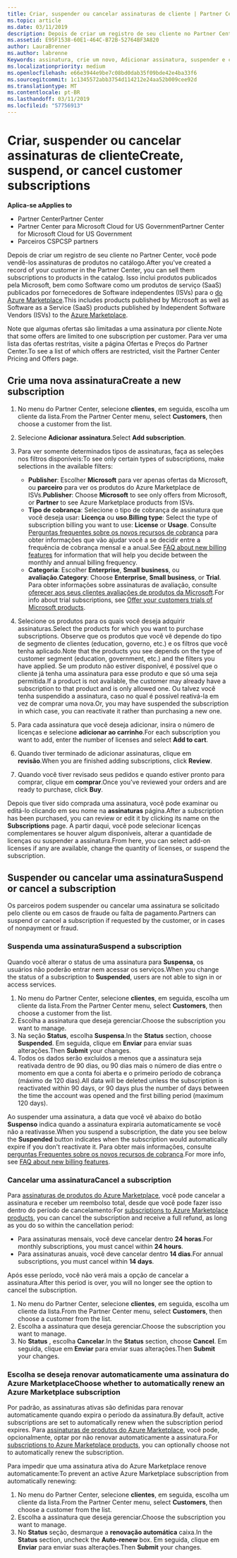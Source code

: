 ```yaml
---
title: Criar, suspender ou cancelar assinaturas de cliente | Partner Center
ms.topic: article
ms.date: 03/11/2019
description: Depois de criar um registro de seu cliente no Partner Center, você poderá vender a ele assinaturas de produtos no catálogo.
ms.assetid: E95F1538-60E1-464C-B72B-52764BF3A820
author: LauraBrenner
ms.author: labrenne
Keywords: assinatura, crie um novo, Adicionar assinatura, suspender e cancelar a suspensão
ms.localizationpriority: medium
ms.openlocfilehash: e66e3944e9be7c08bd0dab35f09bde42e4ba33f6
ms.sourcegitcommit: 1c1345572abb3754d114212e24aa52b009cee92d
ms.translationtype: MT
ms.contentlocale: pt-BR
ms.lasthandoff: 03/11/2019
ms.locfileid: "57756913"
---
```

# <a name="create-suspend-or-cancel-customer-subscriptions"></a><span data-ttu-id="d30d4-104">Criar, suspender ou cancelar assinaturas de cliente</span><span class="sxs-lookup"><span data-stu-id="d30d4-104">Create, suspend, or cancel customer subscriptions</span></span>

<span data-ttu-id="d30d4-105">**Aplica-se a**</span><span class="sxs-lookup"><span data-stu-id="d30d4-105">**Applies to**</span></span>

-  <span data-ttu-id="d30d4-106">Partner Center</span><span class="sxs-lookup"><span data-stu-id="d30d4-106">Partner Center</span></span>
-  <span data-ttu-id="d30d4-107">Partner Center para Microsoft Cloud for US Government</span><span class="sxs-lookup"><span data-stu-id="d30d4-107">Partner Center for Microsoft Cloud for US Government</span></span>
-  <span data-ttu-id="d30d4-108">Parceiros CSP</span><span class="sxs-lookup"><span data-stu-id="d30d4-108">CSP partners</span></span>

<span data-ttu-id="d30d4-109">Depois de criar um registro de seu cliente no Partner Center, você pode vendê-los assinaturas de produtos no catálogo.</span><span class="sxs-lookup"><span data-stu-id="d30d4-109">After you've created a record of your customer in the Partner Center, you can sell them subscriptions to products in the catalog.</span></span> <span data-ttu-id="d30d4-110">Isso inclui produtos publicados pela Microsoft, bem como Software como um produtos de serviço (SaaS) publicados por fornecedores de Software independentes (ISVs) para o [do Azure Marketplace](https://azuremarketplace.microsoft.com/marketplace).</span><span class="sxs-lookup"><span data-stu-id="d30d4-110">This includes products published by Microsoft as well as Software as a Service (SaaS) products published by Independent Software Vendors (ISVs) to the [Azure Marketplace](https://azuremarketplace.microsoft.com/marketplace).</span></span> 

<span data-ttu-id="d30d4-111">Note que algumas ofertas são limitadas a uma assinatura por cliente.</span><span class="sxs-lookup"><span data-stu-id="d30d4-111">Note that some offers are limited to one subscription per customer.</span></span> <span data-ttu-id="d30d4-112">Para ver uma lista das ofertas restritas, visite a página Ofertas e Preços do Partner Center.</span><span class="sxs-lookup"><span data-stu-id="d30d4-112">To see a list of which offers are restricted, visit the Partner Center Pricing and Offers page.</span></span> 


## <a name="create-a-new-subscription"></a><span data-ttu-id="d30d4-113">Crie uma nova assinatura</span><span class="sxs-lookup"><span data-stu-id="d30d4-113">Create a new subscription</span></span>

1. <span data-ttu-id="d30d4-114">No menu do Partner Center, selecione **clientes**, em seguida, escolha um cliente da lista.</span><span class="sxs-lookup"><span data-stu-id="d30d4-114">From the Partner Center menu, select **Customers**, then choose a customer from the list.</span></span>

2. <span data-ttu-id="d30d4-115">Selecione **Adicionar assinatura**.</span><span class="sxs-lookup"><span data-stu-id="d30d4-115">Select **Add subscription**.</span></span>

3. <span data-ttu-id="d30d4-116">Para ver somente determinados tipos de assinaturas, faça as seleções nos filtros disponíveis:</span><span class="sxs-lookup"><span data-stu-id="d30d4-116">To see only certain types of subscriptions, make selections in the available filters:</span></span>
   - <span data-ttu-id="d30d4-117">**Publisher**: Escolher **Microsoft** para ver apenas ofertas da Microsoft, ou **parceiro** para ver os produtos do Azure Marketplace de ISVs.</span><span class="sxs-lookup"><span data-stu-id="d30d4-117">**Publisher**: Choose **Microsoft** to see only offers from Microsoft, or **Partner** to see Azure Marketplace products from ISVs.</span></span>
   - <span data-ttu-id="d30d4-118">**Tipo de cobrança**: Selecione o tipo de cobrança de assinatura que você deseja usar: **Licença** ou **uso**.</span><span class="sxs-lookup"><span data-stu-id="d30d4-118">**Billing type**: Select the type of subscription billing you want to use: **License** or **Usage**.</span></span> <span data-ttu-id="d30d4-119">Consulte [Perguntas frequentes sobre os novos recursos de cobrança](faq-about-new-billing-features.md) para obter informações que vão ajudar você a se decidir entre a frequência de cobrança mensal e a anual.</span><span class="sxs-lookup"><span data-stu-id="d30d4-119">See [FAQ about new billing features](faq-about-new-billing-features.md) for information that will help you decide between the monthly and annual billing frequency.</span></span>
   - <span data-ttu-id="d30d4-120">**Categoria**: Escolher **Enterprise**, **Small business**, ou **avaliação**.</span><span class="sxs-lookup"><span data-stu-id="d30d4-120">**Category**: Choose **Enterprise**, **Small business**, or **Trial**.</span></span> <span data-ttu-id="d30d4-121">Para obter informações sobre assinaturas de avaliação, consulte [oferecer aos seus clientes avaliações de produtos da Microsoft](offer-your-customers-trials-of-microsoft-products.md).</span><span class="sxs-lookup"><span data-stu-id="d30d4-121">For info about trial subscriptions, see [Offer your customers trials of Microsoft products](offer-your-customers-trials-of-microsoft-products.md).</span></span>

4. <span data-ttu-id="d30d4-122">Selecione os produtos para os quais você deseja adquirir assinaturas.</span><span class="sxs-lookup"><span data-stu-id="d30d4-122">Select the products for which you want to purchase subscriptions.</span></span> <span data-ttu-id="d30d4-123">Observe que os produtos que você vê depende do tipo de segmento de clientes (education, governo, etc.) e os filtros que você tenha aplicado.</span><span class="sxs-lookup"><span data-stu-id="d30d4-123">Note that the products you see depends on the type of customer segment (education, government, etc.) and the filters you have applied.</span></span> <span data-ttu-id="d30d4-124">Se um produto não estiver disponível, é possível que o cliente já tenha uma assinatura para esse produto e que só uma seja permitida.</span><span class="sxs-lookup"><span data-stu-id="d30d4-124">If a product is not available, the customer may already have a subscription to that product and is only allowed one.</span></span> <span data-ttu-id="d30d4-125">Ou talvez você tenha suspendido a assinatura, caso no qual é possível reativá-la em vez de comprar uma nova.</span><span class="sxs-lookup"><span data-stu-id="d30d4-125">Or, you may have suspended the subscription in which case, you can reactivate it rather than purchasing a new one.</span></span>

5. <span data-ttu-id="d30d4-126">Para cada assinatura que você deseja adicionar, insira o número de licenças e selecione **adicionar ao carrinho**.</span><span class="sxs-lookup"><span data-stu-id="d30d4-126">For each subscription you want to add, enter the number of licenses and select **Add to cart**.</span></span>

6. <span data-ttu-id="d30d4-127">Quando tiver terminado de adicionar assinaturas, clique em **revisão**.</span><span class="sxs-lookup"><span data-stu-id="d30d4-127">When you are finished adding subscriptions, click **Review**.</span></span>

7. <span data-ttu-id="d30d4-128">Quando você tiver revisado seus pedidos e quando estiver pronto para comprar, clique em **comprar**.</span><span class="sxs-lookup"><span data-stu-id="d30d4-128">Once you've reviewed your orders and are ready to purchase, click **Buy**.</span></span>

<span data-ttu-id="d30d4-129">Depois que tiver sido comprada uma assinatura, você pode examinar ou editá-lo clicando em seu nome na **assinaturas** página.</span><span class="sxs-lookup"><span data-stu-id="d30d4-129">After a subscription has been purchased, you can review or edit it by clicking its name on the **Subscriptions** page.</span></span> <span data-ttu-id="d30d4-130">A partir daqui, você pode selecionar licenças complementares se houver algum disponíveis, alterar a quantidade de licenças ou suspender a assinatura.</span><span class="sxs-lookup"><span data-stu-id="d30d4-130">From here, you can select add-on licenses if any are available, change the quantity of licenses, or suspend the subscription.</span></span>


## <a name="suspend-or-cancel-a-subscription"></a><span data-ttu-id="d30d4-131">Suspender ou cancelar uma assinatura</span><span class="sxs-lookup"><span data-stu-id="d30d4-131">Suspend or cancel a subscription</span></span>

<span data-ttu-id="d30d4-132">Os parceiros podem suspender ou cancelar uma assinatura se solicitado pelo cliente ou em casos de fraude ou falta de pagamento.</span><span class="sxs-lookup"><span data-stu-id="d30d4-132">Partners can suspend or cancel a subscription if requested by the customer, or in cases of nonpayment or fraud.</span></span>

### <a name="suspend-a-subscription"></a><span data-ttu-id="d30d4-133">Suspenda uma assinatura</span><span class="sxs-lookup"><span data-stu-id="d30d4-133">Suspend a subscription</span></span>

<span data-ttu-id="d30d4-134">Quando você alterar o status de uma assinatura para **Suspensa**, os usuários não poderão entrar nem acessar os serviços.</span><span class="sxs-lookup"><span data-stu-id="d30d4-134">When you change the status of a subscription to **Suspended**, users are not able to sign in or access services.</span></span>

1.  <span data-ttu-id="d30d4-135">No menu do Partner Center, selecione **clientes**, em seguida, escolha um cliente da lista.</span><span class="sxs-lookup"><span data-stu-id="d30d4-135">From the Partner Center menu, select **Customers**, then choose a customer from the list.</span></span>
2.  <span data-ttu-id="d30d4-136">Escolha a assinatura que deseja gerenciar.</span><span class="sxs-lookup"><span data-stu-id="d30d4-136">Choose the subscription you want to manage.</span></span>
3.  <span data-ttu-id="d30d4-137">Na seção **Status**, escolha **Suspensa**.</span><span class="sxs-lookup"><span data-stu-id="d30d4-137">In the **Status** section, choose **Suspended**.</span></span> <span data-ttu-id="d30d4-138">Em seguida, clique em **Enviar**  para enviar suas alterações.</span><span class="sxs-lookup"><span data-stu-id="d30d4-138">Then **Submit** your changes.</span></span>
4.  <span data-ttu-id="d30d4-139">Todos os dados serão excluídos a menos que a assinatura seja reativada dentro de 90 dias, ou 90 dias mais o número de dias entre o momento em que a conta foi aberta e o primeiro período de cobrança (máximo de 120 dias).</span><span class="sxs-lookup"><span data-stu-id="d30d4-139">All data will be deleted unless the subscription is reactivated within 90 days, or 90 days plus the number of days between the time the account was opened and the first billing period (maximum 120 days).</span></span>

<span data-ttu-id="d30d4-140">Ao suspender uma assinatura, a data que você vê abaixo do botão **Suspenso** indica quando a assinatura expiraria automaticamente se você não a reativasse.</span><span class="sxs-lookup"><span data-stu-id="d30d4-140">When you suspend a subscription, the date you see below the **Suspended** button indicates when the subscription would automatically expire if you don't reactivate it.</span></span> <span data-ttu-id="d30d4-141">Para obter mais informações, consulte [perguntas Frequentes sobre os novos recursos de cobrança](faq-about-new-billing-features.md).</span><span class="sxs-lookup"><span data-stu-id="d30d4-141">For more info, see [FAQ about new billing features](faq-about-new-billing-features.md).</span></span>

### <a name="cancel-a-subscription"></a><span data-ttu-id="d30d4-142">Cancelar uma assinatura</span><span class="sxs-lookup"><span data-stu-id="d30d4-142">Cancel a subscription</span></span>

<span data-ttu-id="d30d4-143">Para [assinaturas de produtos do Azure Marketplace](sell-marketplace-products.md), você pode cancelar a assinatura e receber um reembolso total, desde que você pode fazer isso dentro do período de cancelamento:</span><span class="sxs-lookup"><span data-stu-id="d30d4-143">For [subscriptions to Azure Marketplace products](sell-marketplace-products.md), you can cancel the subscription and receive a full refund, as long as you do so within the cancellation period:</span></span> 

- <span data-ttu-id="d30d4-144">Para assinaturas mensais, você deve cancelar dentro **24 horas**.</span><span class="sxs-lookup"><span data-stu-id="d30d4-144">For monthly subscriptions, you must cancel within **24 hours**.</span></span>
- <span data-ttu-id="d30d4-145">Para assinaturas anuais, você deve cancelar dentro **14 dias**.</span><span class="sxs-lookup"><span data-stu-id="d30d4-145">For annual subscriptions, you must cancel within **14 days**.</span></span>

<span data-ttu-id="d30d4-146">Após esse período, você não verá mais a opção de cancelar a assinatura.</span><span class="sxs-lookup"><span data-stu-id="d30d4-146">After this period is over, you will no longer see the option to cancel the subscription.</span></span>

1.  <span data-ttu-id="d30d4-147">No menu do Partner Center, selecione **clientes**, em seguida, escolha um cliente da lista.</span><span class="sxs-lookup"><span data-stu-id="d30d4-147">From the Partner Center menu, select **Customers**, then choose a customer from the list.</span></span>
2.  <span data-ttu-id="d30d4-148">Escolha a assinatura que deseja gerenciar.</span><span class="sxs-lookup"><span data-stu-id="d30d4-148">Choose the subscription you want to manage.</span></span>
3.  <span data-ttu-id="d30d4-149">No **Status** , escolha **Cancelar**.</span><span class="sxs-lookup"><span data-stu-id="d30d4-149">In the **Status** section, choose **Cancel**.</span></span> <span data-ttu-id="d30d4-150">Em seguida, clique em **Enviar**  para enviar suas alterações.</span><span class="sxs-lookup"><span data-stu-id="d30d4-150">Then **Submit** your changes.</span></span>

### <a name="choose-whether-to-automatically-renew-an-azure-marketplace-subscription"></a><span data-ttu-id="d30d4-151">Escolha se deseja renovar automaticamente uma assinatura do Azure Marketplace</span><span class="sxs-lookup"><span data-stu-id="d30d4-151">Choose whether to automatically renew an Azure Marketplace subscription</span></span>

<span data-ttu-id="d30d4-152">Por padrão, as assinaturas ativas são definidas para renovar automaticamente quando expira o período da assinatura.</span><span class="sxs-lookup"><span data-stu-id="d30d4-152">By default, active subscriptions are set to automatically renew when the subscription period expires.</span></span> <span data-ttu-id="d30d4-153">Para [assinaturas de produtos do Azure Marketplace](sell-marketplace-products.md), você pode, opcionalmente, optar por não renovar automaticamente a assinatura.</span><span class="sxs-lookup"><span data-stu-id="d30d4-153">For [subscriptions to Azure Marketplace products](sell-marketplace-products.md), you can optionally choose not to automatically renew the subscription.</span></span>

<span data-ttu-id="d30d4-154">Para impedir que uma assinatura ativa do Azure Marketplace renove automaticamente:</span><span class="sxs-lookup"><span data-stu-id="d30d4-154">To prevent an active Azure Marketplace subscription from automatically renewing:</span></span>

1.  <span data-ttu-id="d30d4-155">No menu do Partner Center, selecione **clientes**, em seguida, escolha um cliente da lista.</span><span class="sxs-lookup"><span data-stu-id="d30d4-155">From the Partner Center menu, select **Customers**, then choose a customer from the list.</span></span>
2.  <span data-ttu-id="d30d4-156">Escolha a assinatura que deseja gerenciar.</span><span class="sxs-lookup"><span data-stu-id="d30d4-156">Choose the subscription you want to manage.</span></span>
3.  <span data-ttu-id="d30d4-157">No **Status** seção, desmarque a **renovação automática** caixa.</span><span class="sxs-lookup"><span data-stu-id="d30d4-157">In the **Status** section, uncheck the **Auto-renew** box.</span></span> <span data-ttu-id="d30d4-158">Em seguida, clique em **Enviar**  para enviar suas alterações.</span><span class="sxs-lookup"><span data-stu-id="d30d4-158">Then **Submit** your changes.</span></span>


 




